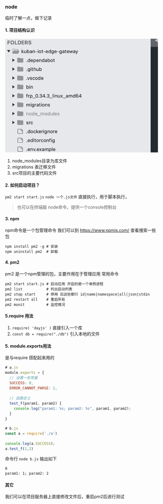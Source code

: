 ### node
临时了解一点，做下记录

#### 1. 项目结构认识
![](images/Snip20221206_1.png)
1. node_modules目录为库文件
2. migrations 表迁移文件
3. src项目的主要代码文件

#### 2. 如何启动项目？
`pm2 start start.js`
`node 一个.js文件` 直接执行，用于脚本执行，
> 也可以在终端敲 node命令，提供一个console控制台

#### 3. npm
npm命令是一个包管理命令
我们可以到 https://www.npmjs.com/ 查看搜索一些包
```
npm install pm2 -g # 安装
npm uninstall pm2  # 卸载
```
#### 4. pm2
pm2 是一个npm管理的包，主要作用在于管理应用
常用命令
```
pm2 start start.js # 启动应用 开启的是一个单例进程
pm2 list           # 列出启动列表
pm2 stop start     # 停用 后这些都行 id|name|namespace|all|json|stdin
pm2 restart all    # 重启所有
pm2 monit          # 监控情况
```

#### 5.require 用法
1. `require( 'dayjs' )` 直接引入一个库
2. `const db = require("./db")` 引入本地的文件

#### 5. module.exports用法
是与require 搭配起来用的
```javascript
# a.js
module.exports = {
  // 设置一些常量 
  SUCCESS: 0,
  ERROR_CANNOT_PARSE: 2,

  // 函数定义
  test_f(param1, param2) {
    console.log("param1: %s; param2: %s", param1, param2);
  }
}
```

```javascript
# b.js
const a = require('./a')

console.log(a.SUCCESS);
a.test_f(1,2)
```
命令行 `node b.js`
输出如下
```
0
param1: 1; param2: 2
```

#### 其它
我们可以在项目服务器上直接修改文件后，重启pm2后进行测试


